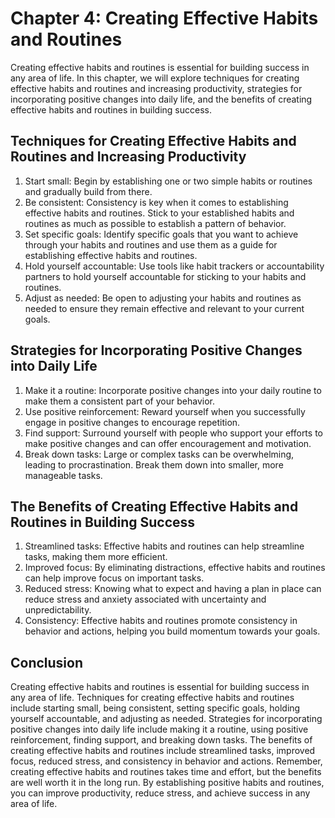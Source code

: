 Chapter 4: Creating Effective Habits and Routines
=================================================

Creating effective habits and routines is essential for building success in any area of life. In this chapter, we will explore techniques for creating effective habits and routines and increasing productivity, strategies for incorporating positive changes into daily life, and the benefits of creating effective habits and routines in building success.

Techniques for Creating Effective Habits and Routines and Increasing Productivity
---------------------------------------------------------------------------------

1. Start small: Begin by establishing one or two simple habits or routines and gradually build from there.
2. Be consistent: Consistency is key when it comes to establishing effective habits and routines. Stick to your established habits and routines as much as possible to establish a pattern of behavior.
3. Set specific goals: Identify specific goals that you want to achieve through your habits and routines and use them as a guide for establishing effective habits and routines.
4. Hold yourself accountable: Use tools like habit trackers or accountability partners to hold yourself accountable for sticking to your habits and routines.
5. Adjust as needed: Be open to adjusting your habits and routines as needed to ensure they remain effective and relevant to your current goals.

Strategies for Incorporating Positive Changes into Daily Life
-------------------------------------------------------------

1. Make it a routine: Incorporate positive changes into your daily routine to make them a consistent part of your behavior.
2. Use positive reinforcement: Reward yourself when you successfully engage in positive changes to encourage repetition.
3. Find support: Surround yourself with people who support your efforts to make positive changes and can offer encouragement and motivation.
4. Break down tasks: Large or complex tasks can be overwhelming, leading to procrastination. Break them down into smaller, more manageable tasks.

The Benefits of Creating Effective Habits and Routines in Building Success
--------------------------------------------------------------------------

1. Streamlined tasks: Effective habits and routines can help streamline tasks, making them more efficient.
2. Improved focus: By eliminating distractions, effective habits and routines can help improve focus on important tasks.
3. Reduced stress: Knowing what to expect and having a plan in place can reduce stress and anxiety associated with uncertainty and unpredictability.
4. Consistency: Effective habits and routines promote consistency in behavior and actions, helping you build momentum towards your goals.

Conclusion
----------

Creating effective habits and routines is essential for building success in any area of life. Techniques for creating effective habits and routines include starting small, being consistent, setting specific goals, holding yourself accountable, and adjusting as needed. Strategies for incorporating positive changes into daily life include making it a routine, using positive reinforcement, finding support, and breaking down tasks. The benefits of creating effective habits and routines include streamlined tasks, improved focus, reduced stress, and consistency in behavior and actions. Remember, creating effective habits and routines takes time and effort, but the benefits are well worth it in the long run. By establishing positive habits and routines, you can improve productivity, reduce stress, and achieve success in any area of life.
